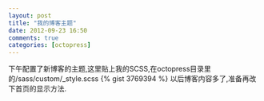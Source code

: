 ```yaml
---
layout: post
title: "我的博客主题"
date: 2012-09-23 16:50
comments: true
categories: [octopress]
---
```



下午配置了新博客的主题,这里贴上我的SCSS,在octopress目录里的/sass/custom/_style.scss
{% gist 3769394 %}
以后博客内容多了,准备再改下首页的显示方法.
